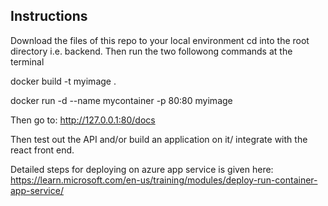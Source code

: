 ## Instructions

Download the files of this repo to your local environment cd into the root directory i.e. backend.
Then run the two followong commands at the terminal

docker build -t myimage .

docker run -d --name mycontainer -p 80:80 myimage

Then go to: http://127.0.0.1:80/docs

Then test out the API and/or build an application on it/ integrate with the  react front end.

Detailed steps for deploying on azure app service is given here: https://learn.microsoft.com/en-us/training/modules/deploy-run-container-app-service/
